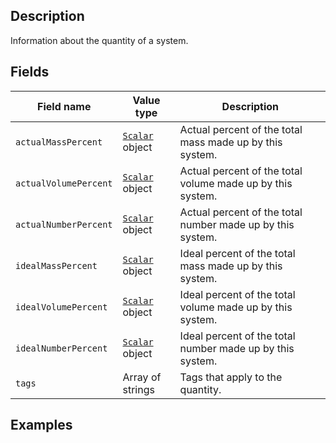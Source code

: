## Description

Information about the quantity of a system.

## Fields

Field name | Value type | Description
-----------|------------|------------
`actualMassPercent` | [`Scalar`](!schema_definition/common/Scalar) object | Actual percent of the total mass made up by this system.
`actualVolumePercent` | [`Scalar`](!schema_definition/common/Scalar) object | Actual percent of the total volume made up by this system.
`actualNumberPercent` | [`Scalar`](!schema_definition/common/Scalar) object | Actual percent of the total number made up by this system.
`idealMassPercent` | [`Scalar`](!schema_definition/common/Scalar) object | Ideal percent of the total mass made up by this system.
`idealVolumePercent` | [`Scalar`](!schema_definition/common/Scalar) object | Ideal percent of the total volume made up by this system.
`idealNumberPercent` | [`Scalar`](!schema_definition/common/Scalar) object | Ideal percent of the total number made up by this system.
`tags` | Array of strings | Tags that apply to the quantity.

## Examples
